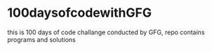 # 100daysofcodewithGFG
this is 100 days of code challange conducted by GFG, repo contains programs and solutions
